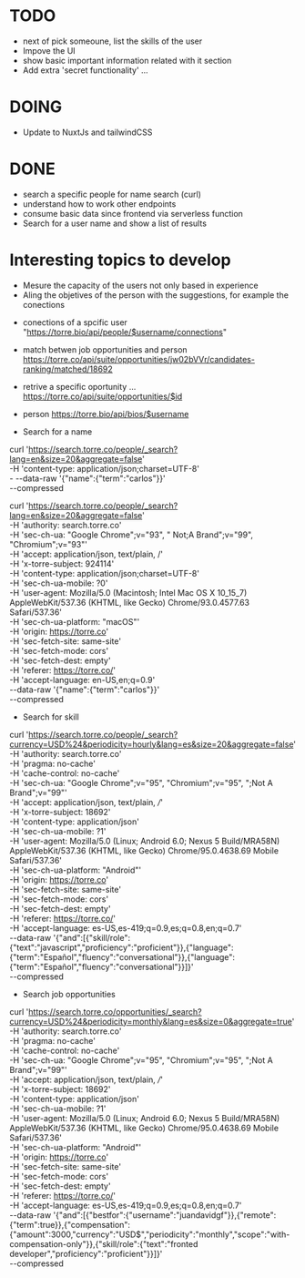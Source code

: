 # TODO
* next of pick someoune, list the skills of the user
* Impove the UI 
* show basic important information related with it section
* Add extra 'secret functionality' ...

# DOING
* Update to NuxtJs and tailwindCSS

# DONE
* search a specific people for name search (curl)
* understand how to work other endpoints
* consume basic data since frontend via serverless function
* Search for a user name and show a list of results


# Interesting topics to develop
* Mesure the capacity of the users not only based in experience
* Aling the objetives of the person with the suggestions, for example the conections


+ conections of a spcific user
"https://torre.bio/api/people/$username/connections"

+ match betwen job opportunities and person
https://torre.co/api/suite/opportunities/jw02bVVr/candidates-ranking/matched/18692

+ retrive a specific oportunity ...
https://torre.co/api/suite/opportunities/$id


+ person
https://torre.bio/api/bios/$username

+ Search for a name

 curl 'https://search.torre.co/people/_search?lang=en&size=20&aggregate=false' \
     -H 'content-type: application/json;charset=UTF-8' \
     -    --data-raw '{"name":{"term":"carlos"}}' \
    --compressed

curl 'https://search.torre.co/people/_search?lang=en&size=20&aggregate=false' \
  -H 'authority: search.torre.co' \
  -H 'sec-ch-ua: "Google Chrome";v="93", " Not;A Brand";v="99", "Chromium";v="93"' \
  -H 'accept: application/json, text/plain, /' \
  -H 'x-torre-subject: 924114' \
  -H 'content-type: application/json;charset=UTF-8' \
  -H 'sec-ch-ua-mobile: ?0' \
  -H 'user-agent: Mozilla/5.0 (Macintosh; Intel Mac OS X 10_15_7) AppleWebKit/537.36 (KHTML, like Gecko) Chrome/93.0.4577.63 Safari/537.36' \
  -H 'sec-ch-ua-platform: "macOS"' \
  -H 'origin: https://torre.co' \
  -H 'sec-fetch-site: same-site' \
  -H 'sec-fetch-mode: cors' \
  -H 'sec-fetch-dest: empty' \
  -H 'referer: https://torre.co/' \
  -H 'accept-language: en-US,en;q=0.9' \
  --data-raw '{"name":{"term":"carlos"}}' \
  --compressed


+ Search for skill

curl 'https://search.torre.co/people/_search?currency=USD%24&periodicity=hourly&lang=es&size=20&aggregate=false' \
  -H 'authority: search.torre.co' \
  -H 'pragma: no-cache' \
  -H 'cache-control: no-cache' \
  -H 'sec-ch-ua: "Google Chrome";v="95", "Chromium";v="95", ";Not A Brand";v="99"' \
  -H 'accept: application/json, text/plain, */*' \
  -H 'x-torre-subject: 18692' \
  -H 'content-type: application/json' \
  -H 'sec-ch-ua-mobile: ?1' \
  -H 'user-agent: Mozilla/5.0 (Linux; Android 6.0; Nexus 5 Build/MRA58N) AppleWebKit/537.36 (KHTML, like Gecko) Chrome/95.0.4638.69 Mobile Safari/537.36' \
  -H 'sec-ch-ua-platform: "Android"' \
  -H 'origin: https://torre.co' \
  -H 'sec-fetch-site: same-site' \
  -H 'sec-fetch-mode: cors' \
  -H 'sec-fetch-dest: empty' \
  -H 'referer: https://torre.co/' \
  -H 'accept-language: es-US,es-419;q=0.9,es;q=0.8,en;q=0.7' \
  --data-raw '{"and":[{"skill/role":{"text":"javascript","proficiency":"proficient"}},{"language":{"term":"Español","fluency":"conversational"}},{"language":{"term":"Español","fluency":"conversational"}}]}' \
  --compressed

  + Search job opportunities

  curl 'https://search.torre.co/opportunities/_search?currency=USD%24&periodicity=monthly&lang=es&size=0&aggregate=true' \
  -H 'authority: search.torre.co' \
  -H 'pragma: no-cache' \
  -H 'cache-control: no-cache' \
  -H 'sec-ch-ua: "Google Chrome";v="95", "Chromium";v="95", ";Not A Brand";v="99"' \
  -H 'accept: application/json, text/plain, */*' \
  -H 'x-torre-subject: 18692' \
  -H 'content-type: application/json' \
  -H 'sec-ch-ua-mobile: ?1' \
  -H 'user-agent: Mozilla/5.0 (Linux; Android 6.0; Nexus 5 Build/MRA58N) AppleWebKit/537.36 (KHTML, like Gecko) Chrome/95.0.4638.69 Mobile Safari/537.36' \
  -H 'sec-ch-ua-platform: "Android"' \
  -H 'origin: https://torre.co' \
  -H 'sec-fetch-site: same-site' \
  -H 'sec-fetch-mode: cors' \
  -H 'sec-fetch-dest: empty' \
  -H 'referer: https://torre.co/' \
  -H 'accept-language: es-US,es-419;q=0.9,es;q=0.8,en;q=0.7' \
  --data-raw '{"and":[{"bestfor":{"username":"juandavidgf"}},{"remote":{"term":true}},{"compensation":{"amount":3000,"currency":"USD$","periodicity":"monthly","scope":"with-compensation-only"}},{"skill/role":{"text":"fronted developer","proficiency":"proficient"}}]}' \
  --compressed